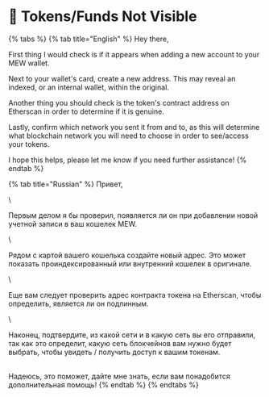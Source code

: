 # 🙈 Tokens/Funds Not Visible

{% tabs %}
{% tab title="English" %}
Hey there,





First thing I would check is if it appears when adding a new account to your MEW wallet.&#x20;





Next to your wallet's card, create a new address. This may reveal an indexed, or an internal wallet, within the original.





Another thing you should check is the token's contract address on Etherscan in order to determine if it is genuine.





Lastly, confirm which network you sent it from and to, as this will determine what blockchain network you will need to choose in order to see/access your tokens.





I hope this helps, please let me know if you need further assistance!
{% endtab %}

{% tab title="Russian" %}
Привет,

\


Первым делом я бы проверил, появляется ли он при добавлении новой учетной записи в ваш кошелек MEW.

\


Рядом с картой вашего кошелька создайте новый адрес. Это может показать проиндексированный или внутренний кошелек в оригинале.

\


Еще вам следует проверить адрес контракта токена на Etherscan, чтобы определить, является ли он подлинным.

\


Наконец, подтвердите, из какой сети и в какую сеть вы его отправили, так как это определит, какую сеть блокчейнов вам нужно будет выбрать, чтобы увидеть / получить доступ к вашим токенам.



\
Надеюсь, это поможет, дайте мне знать, если вам понадобится дополнительная помощь!
{% endtab %}
{% endtabs %}
